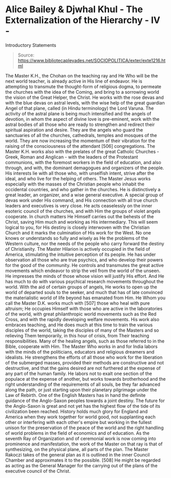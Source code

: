 # Alice Bailey & Djwhal Khul - The Externalization of the Hierarchy - IV -
Introductory Statements

> Source: https://www.bibliotecapleyades.net/SOCIOPOLITICA/exter/exte1216.html

The Master K.H., the Chohan on the teaching ray and He Who will be the next world teacher, is already active in His line of endeavor. He is attempting to transmute the thought-form of religious dogma, to permeate the churches with the idea of the Coming, and bring to a sorrowing world the vision of the Great Helper, the Christ. He works with the rose devas and with the blue devas on astral levels, with the wise help of the great guardian Angel of that plane, called (in Hindu terminology) the Lord Varuna. The activity of the astral plane is being much intensified and the angels of devotion, in whom the aspect of divine love is pre-eminent, work with the astral bodies of all those who are ready to strengthen and redirect their spiritual aspiration and desire. They are the angels who guard the sanctuaries of all the churches, cathedrals, temples and mosques of the world. They are now increasing the momentum of their vibration for the raising of the consciousness of the attendant [506] congregations. The Master K.H. works also with the prelates of the great Catholic Churches - Greek, Roman and Anglican - with the leaders of the Protestant communions, with the foremost workers in the field of education, and also through, and with, the dominant demagogues and organizers of the people. His interests lie with all those who, with unselfish intent, strive after the ideal, and who live for the helping of others.
The Master Jesus works especially with the masses of the Christian people who inhabit the occidental countries, and who gather in the churches. He is distinctively a great leader, an organizer, and a wise general executive. A special group of devas work under His command, and His connection with all true church leaders and executives is very close. He acts ceaselessly on the inner esoteric council of the churches, and with Him the groups of violet angels cooperate. In church matters He Himself carries out the behests of the Christ, saving Him much and working as His intermediary. This will seem logical to you, for His destiny is closely interwoven with the Christian Church and it marks the culmination of His work for the West. No one knows or understands so fully and wisely as He the problems of the Western culture, nor the needs of the people who carry forward the destiny of Christianity.
The Master Hilarion is actively occupied in the field of America, stimulating the intuitive perception of its people. He has under observation all those who are true psychics, and who develop their powers for the good of the community. He controls and transmutes the great active movements which endeavor to strip the veil from the world of the unseen. He impresses the minds of those whose vision will justify His effort. And He has much to do with various psychical research movements throughout the world. With the aid of certain groups of angels, He works to open up the world of departed souls to the seeker, and much that has of late convinced the materialistic world of life beyond has emanated from Him.
He Whom you call the Master D.K. works much with [507] those who heal with pure altruism; He occupies Himself with those who are active in the laboratories of the world, with great philanthropic world movements such as the Red Cross, and with the rapidly developing welfare movements. His work also embraces teaching, and He does much at this time to train the various disciples of the world, taking the disciples of many of the Masters and so relieving Them temporarily, in this hour of crisis, from Their teaching responsibilities. Many of the healing angels, such as those referred to in the Bible, cooperate with Him.
The Master Who works in and for India labors with the minds of the politicians, educators and religious dreamers and idealists. He strengthens the efforts of all those who work for the liberation of the submerged masses, provided their methods are constructive and not destructive, and that the gains desired are not furthered at the expense of any part of the human family. He labors not to exalt one section of the populace at the expense of another, but works towards brotherhood and the right understanding of the requirements of all souls, be they far advanced along the path, or just starting upon their planetary pilgrimage under the Law of Rebirth.
One of the English Masters has in hand the definite guidance of the Anglo-Saxon peoples towards a joint destiny. The future for the Anglo-Saxon is great and not yet has the highest flow of the tide of its civilization been reached. History holds much glory for England and America when they work together for world good, not supplanting each other or interfering with each other's empire but working in the fullest unison for the preservation of the peace of the world and the right handling of world problems in the field of economics and of education.
As the seventh Ray of Organization and of ceremonial work is now coming into prominence and manifestation, the work of the Master on that ray is that of synthesizing, on the physical plane, all parts of the plan. The Master Rakoczi takes of the general plan as it is outlined in the inner Council Chamber and approximates it to the possible. [508] He might be regarded as acting as the General Manager for the carrying out of the plans of the executive council of the Christ.
